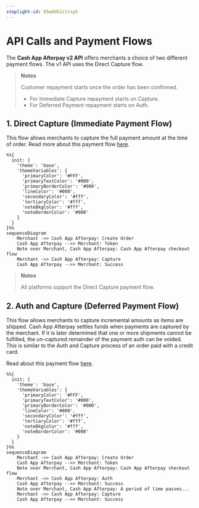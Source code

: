 ```yaml
---
stoplight-id: 85w0d62zitxph
---
```


# API Calls and Payment Flows

The **Cash App Afterpay v2 API** offers merchants a choice of two different payment flows. The v1 API uses the Direct Capture flow.

<!--theme: info-->
> **Notes**
>
> Customer repayment starts once the order has been confirmed.
> * For Immediate Capture repayment starts on Capture.
> * For Deferred Payment repayment starts on Auth.

## 1. Direct Capture (Immediate Payment Flow)

This flow allows merchants to capture the full payment amount at the time of order.
Read more about this payment flow [here](https://developers.cash.app/docs/merchant/api-development/api-calls-payment-flows/direct-capture).

```mermaid
%%{
  init: {
    'theme': 'base',
    'themeVariables': {
      'primaryColor': '#FFF',
      'primaryTextColor': '#000',
      'primaryBorderColor': '#000',
      'lineColor': '#000',
      'secondaryColor': '#fff',
      'tertiaryColor': '#fff',
      'noteBkgColor': '#fff',
      'noteBorderColor': '#000'
    }  
  }
}%%
sequenceDiagram
    Merchant ->> Cash App Afterpay: Create Order
    Cash App Afterpay -->> Merchant: Token
    Note over Merchant, Cash App Afterpay: Cash App Afterpay checkout flow
    Merchant ->> Cash App Afterpay: Capture
    Cash App Afterpay -->> Merchant: Success
```

<!--theme: info-->
> **Notes**
>
> All platforms support the Direct Capture payment flow.

## 2. Auth and Capture (Deferred Payment Flow)

This flow allows merchants to capture incremental amounts as items are shipped. Cash App Afterpay settles funds when payments are captured by the merchant. If it is later determined that one or more shipments cannot be fulfilled, the un-captured remainder of the payment auth can be voided. This is similar to the Auth and Capture process of an order paid with a credit card.

Read about this payment flow [here](https://developers.cash.app/docs/merchant/api-development/api-calls-payment-flows/auth-capture).

```mermaid
%%{
  init: {
    'theme': 'base',
    'themeVariables': {
      'primaryColor': '#FFF',
      'primaryTextColor': '#000',
      'primaryBorderColor': '#000',
      'lineColor': '#000',
      'secondaryColor': '#fff',
      'tertiaryColor': '#fff',
      'noteBkgColor': '#fff',
      'noteBorderColor': '#000'
    }  
  }
}%%
sequenceDiagram
    Merchant ->> Cash App Afterpay: Create Order
    Cash App Afterpay -->> Merchant: Token
    Note over Merchant, Cash App Afterpay: Cash App Afterpay checkout flow
    Merchant ->> Cash App Afterpay: Auth
    Cash App Afterpay -->> Merchant: Success
    Note over Merchant, Cash App Afterpay: A period of time passes...
    Merchant ->> Cash App Afterpay: Capture
    Cash App Afterpay -->> Merchant: Success
```